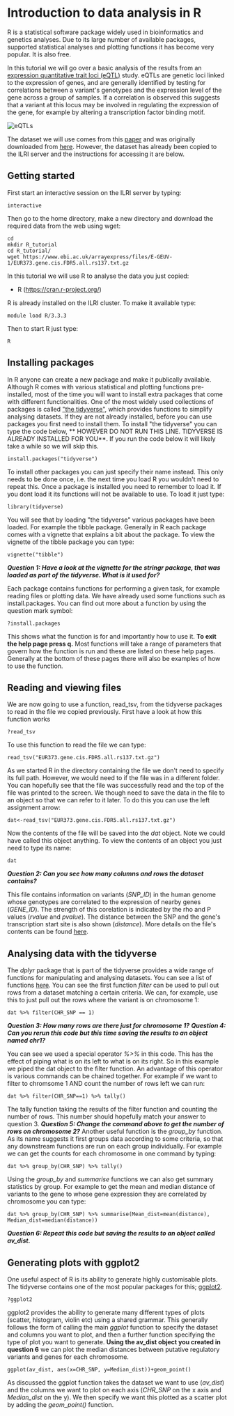# Introduction to data analysis in R

R is a statistical software package widely used in bioinformatics and genetics analyses. Due to its large number of available packages, supported statistical analyses and plotting functions it has become very popular. It is also free.

In this tutorial we will go over a basic analysis of the results from an [expression quantitative trait loci (eQTL)](https://en.wikipedia.org/wiki/Expression_quantitative_trait_loci) study. eQTLs are genetic loci linked to the expression of genes, and are generally identified by testing for correlations between a variant's genotypes and the expression level of the gene across a group of samples. If a correlation is observed this suggests that a variant at this locus may be involved in regulating the expression of the gene, for example by altering a transcription factor binding motif.

![eQTLs](https://ars.els-cdn.com/content/image/1-s2.0-S0925443914001112-gr1.jpg)

The dataset we will use comes from this [paper](https://www.ncbi.nlm.nih.gov/pmc/articles/PMC3918453/) and was originally downloaded from [here](https://www.ebi.ac.uk/Tools/geuvadis-das/). However, the dataset has already been copied to the ILRI server and the instructions for accessing it are below.

## Getting started
First start an interactive session on the ILRI server by typing:

```
interactive
```
Then go to the home directory, make a new directory and download the required data from the web using wget:
```
cd
mkdir R_tutorial
cd R_tutorial/
wget https://www.ebi.ac.uk/arrayexpress/files/E-GEUV-1/EUR373.gene.cis.FDR5.all.rs137.txt.gz
```

In this tutorial we will use R to analyse the data you just copied:
*	R (https://cran.r-project.org/)

R is already installed on the ILRI cluster. To make it available type:
```
module load R/3.3.3
```
Then to start R just type:
```
R
```

## Installing packages
In R anyone can create a new package and make it publically available. Although R comes with various statistical and plotting functions pre-installed, most of the time you will want to install extra packages that come with different functionalities. One of the most widely used collections of packages is called ["the tidyverse"](https://www.tidyverse.org/), which provides functions to simplify analysing datasets. 
If they are not already installed, before you can use packages you first need to install them. To install "the tidyverse" you can type the code below, ** HOWEVER DO NOT RUN THIS LINE. TIDYVERSE IS ALREADY INSTALLED FOR YOU**. If you run the code below it will likely take a while so we will skip this.
```
install.packages("tidyverse")
```
To install other packages you can just specify their name instead. This only needs to be done once, i.e. the next time you load R you wouldn't need to repeat this. 
Once a package is installed you need to remember to load it. If you dont load it its functions will not be available to use. To load it just type:
```
library(tidyverse)
```
You will see that by loading "the tidyverse" various packages have been loaded. For example the tibble package. Generally in R each package comes with a vignette that explains a bit about the package. To view the vignette of the tibble package you can type:
```
vignette("tibble")
```
**_Question 1: Have a look at the vignette for the stringr package, that was loaded as part of the tidyverse. What is it used for?_**

Each package contains functions for performing a given task, for example reading files or plotting data. We have already used some functions such as install.packages. You can find out more about a function by using the question mark symbol:
```
?install.packages
```
This shows what the function is for and importantly how to use it. **To exit the help page press q.** Most functions will take a range of parameters that govern how the function is run and these are listed on these help pages. Generally at the bottom of these pages there will also be examples of how to use the function.

## Reading and viewing files
We are now going to use a function, read_tsv, from the tidyverse packages to read in the file we copied previously. First have a look at how this function works
```
?read_tsv
```
To use this function to read the file we can type:
```
read_tsv("EUR373.gene.cis.FDR5.all.rs137.txt.gz")
```
As we started R in the directory containing the file we don't need to specify its full path. However, we would need to if the file was in a different folder.
You can hopefully see that the file was successfully read and the top of the file was printed to the screen. We though need to save the data in the file to an object so that we can refer to it later. To do this you can use the left assignment arrow:
```
dat<-read_tsv("EUR373.gene.cis.FDR5.all.rs137.txt.gz")
```
Now the contents of the file will be saved into the _dat_ object. Note we could have called this object anything.
To view the contents of an object you just need to type its name:
```
dat
```
**_Question 2: Can you see how many columns and rows the dataset contains?_**

This file contains information on variants (_SNP_ID_) in the human genome whose genotypes are correlated to the expression of nearby genes (_GENE_ID_). The strength of this corelation is indicated by the rho and P values (_rvalue_ and _pvalue_). The distance between the SNP and the gene's transcription start site is also shown (_distance_). More details on the file's contents can be found [here](https://www.ebi.ac.uk/arrayexpress/files/E-GEUV-1/GeuvadisRNASeqAnalysisFiles_README.txt).

## Analysing data with the tidyverse 

The _dplyr_ package that is part of the tidyverse provides a wide range of functions for manipulating and analysing datasets. You can see a list of functions [here](https://dplyr.tidyverse.org/reference/index.html). You can see the first function _filter_ can be used to pull out rows from a dataset matching a certain criteria. We can, for example, use this to just pull out the rows where the variant is on chromosome 1:
```
dat %>% filter(CHR_SNP == 1) 
```
**_Question 3: How many rows are there just for chromosome 1?_**
**_Question 4: Can you rerun this code but this time saving the results to an object named chr1?_**

You can see we used a special operator _%>%_ in this code. This has the effect of piping what is on its left to what is on its right. So in this example we piped the dat object to the filter function. An advantage of this operator is various commands can be chained together. For example if we want to filter to chromsome 1 AND count the number of rows left we can run:
```
dat %>% filter(CHR_SNP==1) %>% tally()
```
The tally function taking the results of the filter function and counting the number of rows. This number should hopefully match your answer to question 3.
**_Question 5: Change the command above to get the number of rows on chromosome 2?_**
Another useful function is the _group_by_ function. As its name suggests it first groups data according to some criteria, so that any downstream functions are run on each group individually. For example we can get the counts for each chromosome in one command by typing:
```
dat %>% group_by(CHR_SNP) %>% tally()
```
Using the _group_by_ and _summarise_ functions we can also get summary statistics by group. For example to get the mean and median distance of variants to the gene to whose gene expression they are correlated by chromosome you can type:
```
dat %>% group_by(CHR_SNP) %>% summarise(Mean_dist=mean(distance), Median_dist=median(distance))
```
**_Question 6: Repeat this code but saving the results to an object called av_dist._**

## Generating plots with ggplot2
One useful aspect of R is its ability to generate highly customisable plots. The tidyverse contains one of the most popular packages for this; [ggplot2](https://ggplot2.tidyverse.org).
```
?ggplot2
```
ggplot2 provides the ability to generate many different types of plots (scatter, histogram, violin etc) using a shared grammar. This generally follows the form of calling the main _ggplot_ function to specify the dataset and columns you want to plot, and then a further function specifying the type of plot you want to generate. **Using the av_dist object you created in question 6** we can plot the median distances between putative regulatory variants and genes for each chromosome. 
```
ggplot(av_dist, aes(x=CHR_SNP, y=Median_dist))+geom_point()
```
As discussed the ggplot function takes the dataset we want to use (_av_dist_) and the columns we want to plot on each axis (_CHR_SNP_ on the x axis and _Median_dist_ on the y). We then specify we want this plotted as a scatter plot by adding the _geom_point()_ function.
